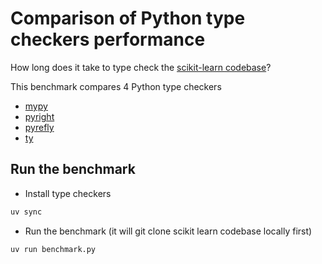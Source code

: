 # Comparison of Python type checkers performance

How long does it take to type check the [scikit-learn codebase](https://github.com/scikit-learn/scikit-learn)?

This benchmark compares 4 Python type checkers

- [mypy](https://github.com/python/mypy)
- [pyright](https://github.com/microsoft/pyright)
- [pyrefly](https://github.com/facebook/pyrefly)
- [ty](https://github.com/astral-sh/ty)

## Run the benchmark

- Install type checkers

```bash
uv sync
```

- Run the benchmark (it will git clone scikit learn codebase locally first)

```bash
uv run benchmark.py
```
